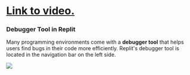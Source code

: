 # [Link to video.](https://www.youtube.com/watch?v=GU4NXlJLwxk&list=PLVD25niNi0Bm9n4Yz3y5Li-Qc91Yflo5p&index=12)

### Debugger Tool in Replit

Many programming environments come with a **debugger tool** that helps users find bugs in their code more efficiently. Replit's debugger tool is located in the navigation bar on the left side.

![](../../Images/Debugger_1.png)

